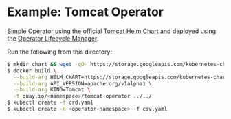# Example: Tomcat Operator

Simple Operator using the official [Tomcat Helm Chart](https://github.com/kubernetes/charts/tree/master/stable/tomcat) and deployed using the [Operator Lifecycle Manager](https://github.com/operator-framework/operator-lifecycle-manager).

Run the following from this directory:
```sh
$ mkdir chart && wget -qO- https://storage.googleapis.com/kubernetes-charts/tomcat-0.1.0.tgz | tar -xzv --strip-components=1 -C ./chart
$ docker build \
  --build-arg HELM_CHART=https://storage.googleapis.com/kubernetes-charts/tomcat-0.1.0.tgz \
  --build-arg API_VERSION=apache.org/v1alpha1 \
  --build-arg KIND=Tomcat \
  -t quay.io/<namespace>/tomcat-operator ../../
$ kubectl create -f crd.yaml
$ kubectl create -n <operator-namespace> -f csv.yaml
```
